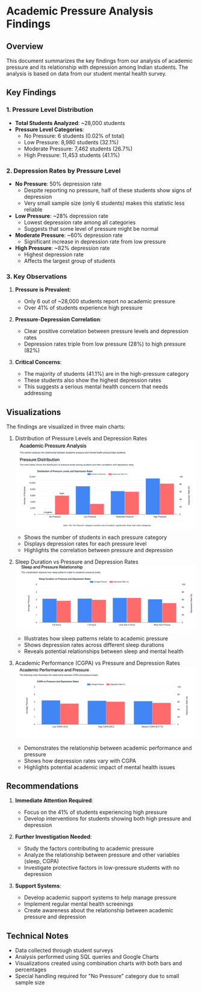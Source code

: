 # Academic Pressure Analysis Findings

## Overview
This document summarizes the key findings from our analysis of academic pressure and its relationship with depression among Indian students. The analysis is based on data from our student mental health survey.

## Key Findings

### 1. Pressure Level Distribution
- **Total Students Analyzed**: ~28,000 students
- **Pressure Level Categories**:
  - No Pressure: 6 students (0.02% of total)
  - Low Pressure: 8,980 students (32.1%)
  - Moderate Pressure: 7,462 students (26.7%)
  - High Pressure: 11,453 students (41.1%)

### 2. Depression Rates by Pressure Level
- **No Pressure**: 50% depression rate
  - Despite reporting no pressure, half of these students show signs of depression
  - Very small sample size (only 6 students) makes this statistic less reliable
- **Low Pressure**: ~28% depression rate
  - Lowest depression rate among all categories
  - Suggests that some level of pressure might be normal
- **Moderate Pressure**: ~60% depression rate
  - Significant increase in depression rate from low pressure
- **High Pressure**: ~82% depression rate
  - Highest depression rate
  - Affects the largest group of students

### 3. Key Observations
1. **Pressure is Prevalent**:
   - Only 6 out of ~28,000 students report no academic pressure
   - Over 41% of students experience high pressure

2. **Pressure-Depression Correlation**:
   - Clear positive correlation between pressure levels and depression rates
   - Depression rates triple from low pressure (28%) to high pressure (82%)

3. **Critical Concerns**:
   - The majority of students (41.1%) are in the high-pressure category
   - These students also show the highest depression rates
   - This suggests a serious mental health concern that needs addressing

## Visualizations
The findings are visualized in three main charts:
1. Distribution of Pressure Levels and Depression Rates
   ![Pressure Distribution Chart](../images/pressure_analysis/pressure_distribution_depression.png)
   - Shows the number of students in each pressure category
   - Displays depression rates for each pressure level
   - Highlights the correlation between pressure and depression

2. Sleep Duration vs Pressure and Depression Rates
   ![Sleep and Pressure Chart](../images/pressure_analysis/sleep_pressure_depression.png)
   - Illustrates how sleep patterns relate to academic pressure
   - Shows depression rates across different sleep durations
   - Reveals potential relationships between sleep and mental health

3. Academic Performance (CGPA) vs Pressure and Depression Rates
   ![CGPA and Pressure Chart](../images/pressure_analysis/cgpa_pressure_depression.png)
   - Demonstrates the relationship between academic performance and pressure
   - Shows how depression rates vary with CGPA
   - Highlights potential academic impact of mental health issues

## Recommendations
1. **Immediate Attention Required**:
   - Focus on the 41% of students experiencing high pressure
   - Develop interventions for students showing both high pressure and depression

2. **Further Investigation Needed**:
   - Study the factors contributing to academic pressure
   - Analyze the relationship between pressure and other variables (sleep, CGPA)
   - Investigate protective factors in low-pressure students with no depression

3. **Support Systems**:
   - Develop academic support systems to help manage pressure
   - Implement regular mental health screenings
   - Create awareness about the relationship between academic pressure and depression

## Technical Notes
- Data collected through student surveys
- Analysis performed using SQL queries and Google Charts
- Visualizations created using combination charts with both bars and percentages
- Special handling required for "No Pressure" category due to small sample size 
